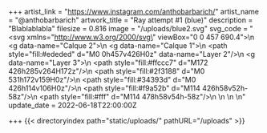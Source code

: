 +++
artist_link = "https://www.instagram.com/anthobarbarich/"
artist_name = "@anthobarbarich"
artwork_title = "Ray attempt #1 (blue)"
description = "Blablablabla"
filesize = 0.816
image = "/uploads/blue2.svg"
svg_code = "<svg xmlns=\"http://www.w3.org/2000/svg\" viewBox=\"0 0 457 690.4\">\n  <g data-name=\"Calque 2\">\n    <g data-name=\"Calque 1\">\n      <path style=\"fill:#ededed\" d=\"M0 0h457v426H0z\" data-name=\"Layer 2\"/>\n      <g data-name=\"Layer 3\">\n        <path style=\"fill:#ffccc7\" d=\"M172 426h285v264H172z\"/>\n        <path style=\"fill:#2f3188\" d=\"M0 531h172v159H0z\"/>\n        <path style=\"fill:#34393d\" d=\"M0 426h114v106H0z\"/>\n        <path style=\"fill:#f9a52b\" d=\"M114 426h58v52h-58z\"/>\n        <path style=\"fill:#fff\" d=\"M114 478h58v54h-58z\"/>\n      </g>\n    </g>\n  </g>\n</svg>"
update_date = 2022-06-18T22:00:00Z

+++
{{< directoryindex path="static/uploads/" pathURL="/uploads" >}}
